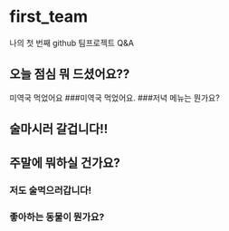 # first_team
나의 첫 번째 github 팀프로젝트 Q&amp;A
## 오늘 점심 뭐 드셨어요??
미역국 먹었어요
###미역국 먹었어요.
###저녁 메뉴는 뭔가요?
## 술마시러 갈겁니다!! 
## 주말에 뭐하실 건가요?
### 저도 술먹으러갑니다! 
### 좋아하는 동물이 뭔가요?
